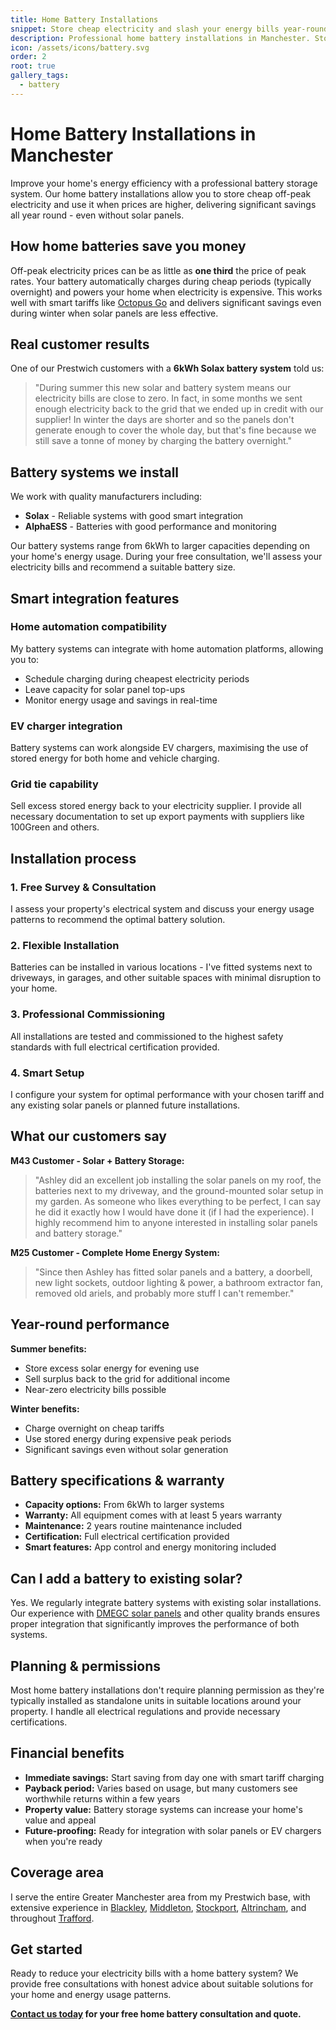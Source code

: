 ```yaml
---
title: Home Battery Installations
snippet: Store cheap electricity and slash your energy bills year-round.
description: Professional home battery installations in Manchester. Store cheap off-peak electricity and use it when prices are high. Works with or without solar panels.
icon: /assets/icons/battery.svg
order: 2
root: true
gallery_tags:
  - battery
---
```


# Home Battery Installations in Manchester

Improve your home's energy efficiency with a professional battery storage system. Our home battery installations allow you to store cheap off-peak electricity and use it when prices are higher, delivering significant savings all year round - even without solar panels.

## How home batteries save you money

Off-peak electricity prices can be as little as **one third** the price of peak rates. Your battery automatically charges during cheap periods (typically overnight) and powers your home when electricity is expensive. This works well with smart tariffs like [Octopus Go](https://octopus.energy/tariffs/) and delivers significant savings even during winter when solar panels are less effective.

## Real customer results

One of our Prestwich customers with a **6kWh Solax battery system** told us:

> "During summer this new solar and battery system means our electricity bills are close to zero. In fact, in some months we sent enough electricity back to the grid that we ended up in credit with our supplier! In winter the days are shorter and so the panels don't generate enough to cover the whole day, but that's fine because we still save a tonne of money by charging the battery overnight."

## Battery systems we install

We work with quality manufacturers including:

- **Solax** - Reliable systems with good smart integration
- **AlphaESS** - Batteries with good performance and monitoring

Our battery systems range from 6kWh to larger capacities depending on your home's energy usage. During your free consultation, we'll assess your electricity bills and recommend a suitable battery size.

## Smart integration features

### Home automation compatibility

My battery systems can integrate with home automation platforms, allowing you to:

- Schedule charging during cheapest electricity periods
- Leave capacity for solar panel top-ups
- Monitor energy usage and savings in real-time

### EV charger integration

Battery systems can work alongside EV chargers, maximising the use of stored energy for both home and vehicle charging.

### Grid tie capability

Sell excess stored energy back to your electricity supplier. I provide all necessary documentation to set up export payments with suppliers like 100Green and others.

## Installation process

### 1. Free Survey & Consultation

I assess your property's electrical system and discuss your energy usage patterns to recommend the optimal battery solution.

### 2. Flexible Installation

Batteries can be installed in various locations - I've fitted systems next to driveways, in garages, and other suitable spaces with minimal disruption to your home.

### 3. Professional Commissioning

All installations are tested and commissioned to the highest safety standards with full electrical certification provided.

### 4. Smart Setup

I configure your system for optimal performance with your chosen tariff and any existing solar panels or planned future installations.

## What our customers say

**M43 Customer - Solar + Battery Storage:**

> "Ashley did an excellent job installing the solar panels on my roof, the batteries next to my driveway, and the ground-mounted solar setup in my garden. As someone who likes everything to be perfect, I can say he did it exactly how I would have done it (if I had the experience). I highly recommend him to anyone interested in installing solar panels and battery storage."

**M25 Customer - Complete Home Energy System:**

> "Since then Ashley has fitted solar panels and a battery, a doorbell, new light sockets, outdoor lighting & power, a bathroom extractor fan, removed old ariels, and probably more stuff I can't remember."

## Year-round performance

**Summer benefits:**

- Store excess solar energy for evening use
- Sell surplus back to the grid for additional income
- Near-zero electricity bills possible

**Winter benefits:**

- Charge overnight on cheap tariffs
- Use stored energy during expensive peak periods
- Significant savings even without solar generation

## Battery specifications & warranty

- **Capacity options:** From 6kWh to larger systems
- **Warranty:** All equipment comes with at least 5 years warranty
- **Maintenance:** 2 years routine maintenance included
- **Certification:** Full electrical certification provided
- **Smart features:** App control and energy monitoring included

## Can I add a battery to existing solar?

Yes. We regularly integrate battery systems with existing solar installations. Our experience with [DMEGC solar panels](/dmegc-solar-panel-installer-manchester/) and other quality brands ensures proper integration that significantly improves the performance of both systems.

## Planning & permissions

Most home battery installations don't require planning permission as they're typically installed as standalone units in suitable locations around your property. I handle all electrical regulations and provide necessary certifications.

## Financial benefits

- **Immediate savings:** Start saving from day one with smart tariff charging
- **Payback period:** Varies based on usage, but many customers see worthwhile returns within a few years
- **Property value:** Battery storage systems can increase your home's value and appeal
- **Future-proofing:** Ready for integration with solar panels or EV chargers when you're ready

## Coverage area

I serve the entire Greater Manchester area from my Prestwich base, with extensive experience in [Blackley](/solar-panel-installer-blackley/), [Middleton](/solar-panel-installer-middleton/), [Stockport](/solar-panel-installer-stockport/), [Altrincham](/solar-panel-installer-altrincham/), and throughout [Trafford](/solar-panel-installer-trafford/).

## Get started

Ready to reduce your electricity bills with a home battery system? We provide free consultations with honest advice about suitable solutions for your home and energy usage patterns.

**[Contact us today](/contact/) for your free home battery consultation and quote.**
